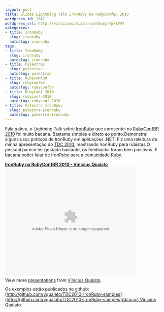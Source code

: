 ```yaml
--- 
layout: post
title: Slides Lightning Talk IronRuby na RubyConfBR 2010
wordpress_id: 1947
wordpress_url: http://viniciusquaiato.com/blog/?p=1947
categories: 
- title: IronRuby
  slug: ironruby
  autoslug: ironruby
tags: 
- title: IronRuby
  slug: ironruby
  autoslug: ironruby
- title: Palestras
  slug: palestras
  autoslug: palestras
- title: RubyConfBR
  slug: rubyconfbr
  autoslug: rubyconfbr
- title: RubyConf 2010
  slug: rubyconf-2010
  autoslug: rubyconf-2010
- title: Palestra IronRuby
  slug: palestra-ironruby
  autoslug: palestra-ironruby
---
```

Fala galera, o Lightning Talk sobre [IronRuby](http://viniciusquaiato.com/blog/category/ironruby/) que apresentei na [RubyConfBR 2010](http://rubyconf.com.br) foi muito bacana. Bastante simples e direto ao ponto.Demonstrei alguns usos práticos de IronRuby em aplicações .NET. Fiz uma releitura da minha apresentação do [TDC 2010](http://viniciusquaiato.com/blog/tdc2010-materiais-palestra-ironruby/), mostrando IronRuby para rubistas.O pessoal parece ter gostado bastante, os feedbacks foram bem positivos. É bacana poder falar de IronRuby para a comunidade Ruby.<div style="width:425px" id="__ss_5588893">**[IronRuby na RubyConfBR 2010 - Vinicius Quaiato](http://www.slideshare.net/viniciusquaiato/ironruby-na-rubyconfbr-2010-vinicius-quaiato "IronRuby na RubyConfBR 2010 - Vinicius Quaiato")**<object id="__sse5588893" width="425" height="355"><param name="movie" value="http://static.slidesharecdn.com/swf/ssplayer2.swf?doc=ironrubynarubyconfbr2010-101027214915-phpapp02&stripped_title=ironruby-na-rubyconfbr-2010-vinicius-quaiato&userName=viniciusquaiato" /><param name="allowFullScreen" value="true" /><param name="allowScriptAccess" value="always" /><embed name="__sse5588893" src="http://static.slidesharecdn.com/swf/ssplayer2.swf?doc=ironrubynarubyconfbr2010-101027214915-phpapp02&stripped_title=ironruby-na-rubyconfbr-2010-vinicius-quaiato&userName=viniciusquaiato" type="application/x-shockwave-flash" allowscriptaccess="always" allowfullscreen="true" width="425" height="355"></embed></object><div style="padding:5px 0 12px">View more [presentations](http://www.slideshare.net/) from [Vinicius Quaiato](http://www.slideshare.net/viniciusquaiato).</div></div>Os exemplos estão publicados no github: [http://github.com/vquaiato/TDC2010-IronRuby-samples](http://github.com/vquaiato/TDC2010-IronRuby-samples)Abraços,Vinicius Quaiato.
